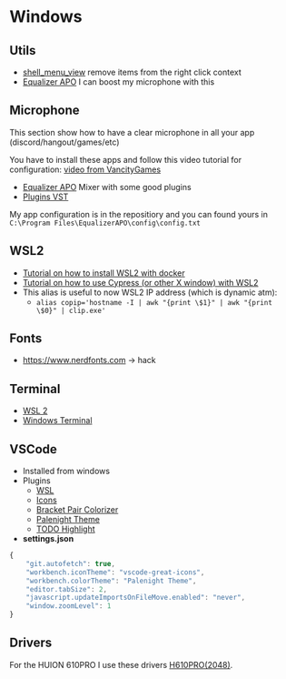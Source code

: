 # Windows
## Utils
- [shell_menu_view](https://www.nirsoft.net/utils/shell_menu_view.html) remove items from the right click context
- [Equalizer APO](https://sourceforge.net/projects/equalizerapo/) I can boost my microphone with this

## Microphone
This section show how to have a clear microphone in all your app (discord/hangout/games/etc)

You have to install these apps and follow this video tutorial for configuration: [video from  VancityGames ](https://www.youtube.com/watch?v=J3fBx2ftaBs)
- [Equalizer APO](https://sourceforge.net/projects/equalizerapo/) Mixer with some good plugins
- [Plugins VST](https://www.reaper.fm/reaplugs/)

My app configuration is in the repositiory and you can found yours in `C:\Program Files\EqualizerAPO\config\config.txt`

## WSL2
- [Tutorial on how to install WSL2 with docker](https://nickymeuleman.netlify.com/blog/linux-on-windows-wsl2-zsh-docker)
- [Tutorial on how to use Cypress (or other X window) with WSL2](https://nickymeuleman.netlify.com/blog/gui-on-wsl2-cypress/)
- This alias is useful to now WSL2 IP address (which is dynamic atm): 
  * `alias copip='hostname -I | awk "{print \$1}" | awk "{print \$0}" | clip.exe'`

## Fonts
- https://www.nerdfonts.com -> hack

## Terminal
- [WSL 2](https://docs.microsoft.com/fr-fr/windows/wsl/wsl2-index)
- [Windows Terminal](https://www.microsoft.com/en-us/p/windows-terminal-preview/9n0dx20hk701?activetab=pivot:overviewtab)

## VSCode
- Installed from windows
- Plugins
  * [WSL](https://marketplace.visualstudio.com/items?itemName=ms-vscode-remote.remote-wsl)
  * [Icons](https://marketplace.visualstudio.com/items?itemName=emmanuelbeziat.vscode-great-icons)
  * [Bracket Pair Colorizer](https://marketplace.visualstudio.com/items?itemName=CoenraadS.bracket-pair-colorizer)
  * [Palenight Theme](https://marketplace.visualstudio.com/items?itemName=whizkydee.material-palenight-theme)
  * [TODO Highlight](https://marketplace.visualstudio.com/items?itemName=wayou.vscode-todo-highlight)
- **settings.json**
```js
{
    "git.autofetch": true,
    "workbench.iconTheme": "vscode-great-icons",
    "workbench.colorTheme": "Palenight Theme",
    "editor.tabSize": 2,
    "javascript.updateImportsOnFileMove.enabled": "never",
    "window.zoomLevel": 1
}
```

## Drivers
For the HUION 610PRO I use these drivers [H610PRO(2048)](https://www.huion.com/index.php?m=content&c=index&a=lists&catid=16&down_title2=H610PRO).

